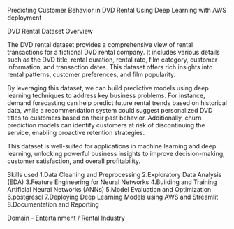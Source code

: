 Predicting Customer Behavior in DVD Rental Using Deep Learning with AWS deployment

DVD Rental Dataset Overview

The DVD rental dataset provides a comprehensive view of rental transactions for a fictional DVD rental company. It includes various details such as the DVD title, rental duration, rental rate, film category, customer information, and transaction dates. This dataset offers rich insights into rental patterns, customer preferences, and film popularity.

By leveraging this dataset, we can build predictive models using deep learning techniques to address key business problems. For instance, demand forecasting can help predict future rental trends based on historical data, while a recommendation system could suggest personalized DVD titles to customers based on their past behavior. Additionally, churn prediction models can identify customers at risk of discontinuing the service, enabling proactive retention strategies.

This dataset is well-suited for applications in machine learning and deep learning, unlocking powerful business insights to improve decision-making, customer satisfaction, and overall profitability.

Skills used
1.Data Cleaning and Preprocessing
2.Exploratory Data Analysis (EDA)
3.Feature Engineering for Neural Networks
4.Building and Training Artificial Neural Networks (ANNs)
5.Model Evaluation and Optimization
6.postgresql
7.Deploying Deep Learning Models using AWS and Streamlit
8.Documentation and Reporting

Domain - Entertainment / Rental Industry





